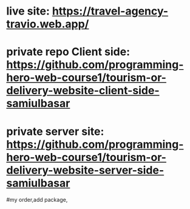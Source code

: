 # live site: https://travel-agency-travio.web.app/
# private repo Client side: https://github.com/programming-hero-web-course1/tourism-or-delivery-website-client-side-samiulbasar
# private server site: https://github.com/programming-hero-web-course1/tourism-or-delivery-website-server-side-samiulbasar


#my order,add package,

